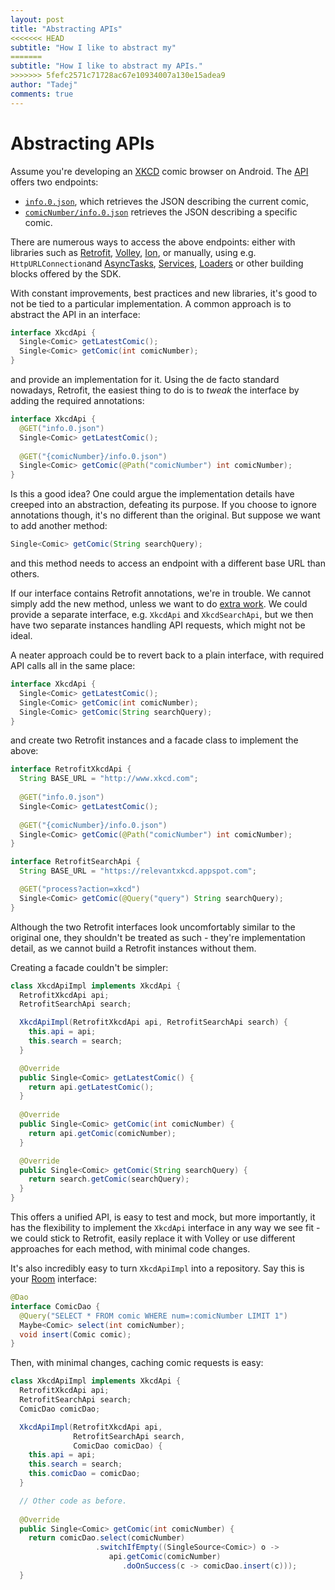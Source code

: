 ```yaml
---
layout: post
title: "Abstracting APIs"
<<<<<<< HEAD
subtitle: "How I like to abstract my"
=======
subtitle: "How I like to abstract my APIs."
>>>>>>> 5fefc2571c71728ac67e10934007a130e15adea9
author: "Tadej"
comments: true
---
```


# Abstracting APIs

Assume you're developing an [XKCD](https://xkcd.com/) comic browser on Android. The [API](https://xkcd.com/json.html) offers two endpoints:

-  [`info.0.json`](http://xkcd.com/info.0.json), which retrieves the JSON describing the current comic,
- [`comicNumber/info.0.json`](http://xkcd.com/614/info.0.json) retrieves the JSON describing a specific comic.

There are numerous ways to access the above endpoints: either with libraries such as [Retrofit](http://square.github.io/retrofit/), [Volley](https://github.com/google/volley), [Ion](https://github.com/koush/ion), or manually, using e.g. `HttpURLConnection`and [AsyncTasks](https://developer.android.com/reference/android/os/AsyncTask.html), [Services](https://developer.android.com/guide/components/services.html), [Loaders](https://developer.android.com/guide/components/loaders.html) or other building blocks offered by the SDK.

With constant improvements, best practices and new libraries, it's good to not be tied to a particular implementation. A common approach is to abstract the API in an interface:

```java
interface XkcdApi {
  Single<Comic> getLatestComic();
  Single<Comic> getComic(int comicNumber);
}
```

and provide an implementation for it. Using the de facto standard nowadays, Retrofit, the easiest thing to do is to _tweak_ the interface by adding the required annotations:

```java
interface XkcdApi {
  @GET("info.0.json") 
  Single<Comic> getLatestComic();
  
  @GET("{comicNumber}/info.0.json") 
  Single<Comic> getComic(@Path("comicNumber") int comicNumber);  
}
```

Is this a good idea? One could argue the implementation details have creeped into an abstraction, defeating its purpose. If you choose to ignore annotations though, it's no different than the original. But suppose we want to add another method: 

```java
Single<Comic> getComic(String searchQuery); 
```

and this method needs to access an endpoint with a different base URL than others. 

If our interface contains Retrofit annotations, we're in trouble. We cannot simply add the new method, unless we want to do [extra work](https://github.com/square/retrofit/issues/1404#issuecomment-207408548). We could provide a separate interface, e.g. `XkcdApi` and `XkcdSearchApi`, but we then have two separate instances handling API requests, which might not be ideal.

A neater approach could be to revert back to a plain interface, with required API calls all in the same place:

```java
interface XkcdApi {
  Single<Comic> getLatestComic();
  Single<Comic> getComic(int comicNumber);
  Single<Comic> getComic(String searchQuery); 
}
```

and create two Retrofit instances and a facade class to implement the above:

```java
interface RetrofitXkcdApi {
  String BASE_URL = "http://www.xkcd.com";
  
  @GET("info.0.json") 
  Single<Comic> getLatestComic();
  
  @GET("{comicNumber}/info.0.json") 
  Single<Comic> getComic(@Path("comicNumber") int comicNumber);  
}

interface RetrofitSearchApi {
  String BASE_URL = "https://relevantxkcd.appspot.com";

  @GET("process?action=xkcd")
  Single<Comic> getComic(@Query("query") String searchQuery);
}
```

Although the two Retrofit interfaces look uncomfortably similar to the original one, they shouldn't be treated as such - they're implementation detail, as we cannot build a Retrofit instances without them. 

Creating a facade couldn't be simpler:

```java
class XkcdApiImpl implements XkcdApi {
  RetrofitXkcdApi api;
  RetrofitSearchApi search;

  XkcdApiImpl(RetrofitXkcdApi api, RetrofitSearchApi search) {
    this.api = api;
    this.search = search;
  }

  @Override
  public Single<Comic> getLatestComic() {
    return api.getLatestComic();
  }
  
  @Override
  public Single<Comic> getComic(int comicNumber) {
    return api.getComic(comicNumber);
  }

  @Override
  public Single<Comic> getComic(String searchQuery) {
    return search.getComic(searchQuery);
  }
}
```

This offers a unified API, is easy to test and mock, but more importantly, it has the flexibility to implement the `XkcdApi` interface in any way we see fit - we could stick to Retrofit, easily replace it with Volley or use different approaches for each method, with minimal code changes.

It's also incredibly easy to turn `XkcdApiImpl` into a repository. Say this is your [Room](https://developer.android.com/topic/libraries/architecture/room.html) interface:

```java
@Dao  
interface ComicDao {  
  @Query("SELECT * FROM comic WHERE num=:comicNumber LIMIT 1")
  Maybe<Comic> select(int comicNumber);
  void insert(Comic comic);
}
```

Then, with minimal changes, caching comic requests is easy:

```java
class XkcdApiImpl implements XkcdApi {
  RetrofitXkcdApi api;
  RetrofitSearchApi search;
  ComicDao comicDao;

  XkcdApiImpl(RetrofitXkcdApi api, 
              RetrofitSearchApi search,
              ComicDao comicDao) {
    this.api = api;
    this.search = search;
    this.comicDao = comicDao;
  }

  // Other code as before.
  
  @Override
  public Single<Comic> getComic(int comicNumber) {
    return comicDao.select(comicNumber)
                   .switchIfEmpty((SingleSource<Comic>) o -> 
                      api.getComic(comicNumber)
                         .doOnSuccess(c -> comicDao.insert(c)));
  }
```